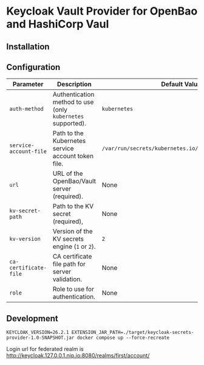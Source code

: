 # Keycloak Vault Provider for OpenBao and HashiCorp Vaul

## Installation

## Configuration

| Parameter              | Description                                                 | Default Value                                         |
| ---------------------- | ----------------------------------------------------------- | ----------------------------------------------------- |
| `auth-method`          | Authentication method to use (only `kubernetes` supported). | `kubernetes`                                          |
| `service-account-file` | Path to the Kubernetes service account token file.          | `/var/run/secrets/kubernetes.io/serviceaccount/token` |
| `url`                  | URL of the OpenBao/Vault server (required).                 | None                                                  |
| `kv-secret-path`       | Path to the KV secret (required),                           | None                                                  |
| `kv-version`           | Version of the KV secrets engine (`1` or `2`).              | `2`                                                   |
| `ca-certificate-file`  | CA certificate file path for server validation.             | None                                                  |
| `role`                 | Role to use for authentication.                             | None                                                  |

## Development


```console
KEYCLOAK_VERSION=26.2.1 EXTENSION_JAR_PATH=./target/keycloak-secrets-provider-1.0-SNAPSHOT.jar docker compose up --force-recreate
```

Login url for federated realm is http://keycloak.127.0.0.1.nip.io:8080/realms/first/account/
